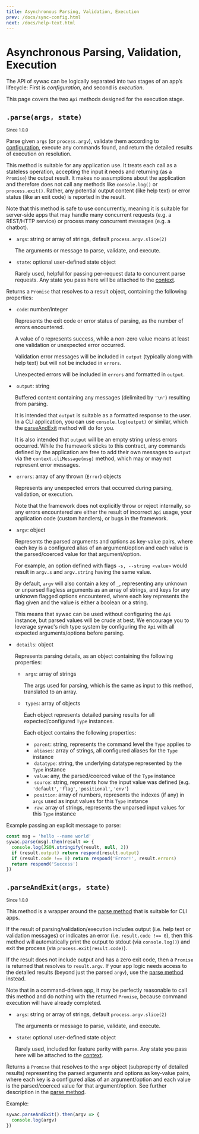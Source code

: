 ```yaml
---
title: Asynchronous Parsing, Validation, Execution
prev: /docs/sync-config.html
next: /docs/help-text.html
---
```

# Asynchronous Parsing, Validation, Execution

The API of sywac can be logically separated into two stages of an app’s lifecycle: First is _configuration_, and second is _execution_.

This page covers the two `Api` methods designed for the execution stage.

<a name="parse"></a>
## `.parse(args, state)`

<sup>Since 1.0.0</sup>

Parse given `args` (or `process.argv`), validate them according to [configuration](/docs/sync-config.html), execute any commands found, and return the detailed results of execution on resolution.

This method is suitable for any application use. It treats each call as a stateless operation, accepting the input it needs and returning (as a `Promise`) the output result. It makes no assumptions about the application and therefore does not call any methods like `console.log()` or `process.exit()`. Rather, any potential output content (like help text) or error status (like an exit code) is reported in the result.

Note that this method is safe to use concurrently, meaning it is suitable for server-side apps that may handle many concurrent requests (e.g. a REST/HTTP service) or process many concurrent messages (e.g. a chatbot).

- &nbsp;`args`: string or array of strings, default `process.argv.slice(2)`

  The arguments or message to parse, validate, and execute.

- &nbsp;`state`: optional user-defined state object

  Rarely used, helpful for passing per-request data to concurrent parse requests. Any state you pass here will be attached to the [context](/docs/context.html).

Returns a `Promise` that resolves to a result object, containing the following properties:

- &nbsp;`code`: number/integer

  Represents the exit code or error status of parsing, as the number of errors encountered.

  A value of `0` represents success, while a non-zero value means at least one validation or unexpected error occurred.

  Validation error messages will be included in `output` (typically along with help text) but will not be included in `errors`.

  Unexpected errors will be included in `errors` and formatted in `output`.

- &nbsp;`output`: string

  Buffered content containing any messages (delimited by `'\n'`) resulting from parsing.

  It is intended that `output` is suitable as a formatted response to the user. In a CLI application, you can use `console.log(output)` or similar, which the [parseAndExit](#parseAndExit) method will do for you.

  It is also intended that `output` will be an empty string unless errors occurred. While the framework sticks to this contract, any commands defined by the application are free to add their own messages to `output` via the `context.cliMessage(msg)` method, which may or may not represent error messages.

- &nbsp;`errors`: array of any thrown (`Error`) objects

  Represents any unexpected errors that occurred during parsing, validation, or execution.

  Note that the framework does not explicitly throw or reject internally, so any errors encountered are either the result of incorrect `Api` usage, your application code (custom handlers), or bugs in the framework.

- &nbsp;`argv`: object

  Represents the parsed arguments and options as key-value pairs, where each key is a configured alias of an argument/option and each value is the parsed/coerced value for that argument/option.

  For example, an option defined with flags `-s, --string <value>` would result in `argv.s` and `argv.string` having the same value.

  By default, `argv` will also contain a key of `_`, representing any unknown or unparsed flagless arguments as an array of strings, and keys for any unknown flagged options encountered, where each key represents the flag given and the value is either a boolean or a string.

  This means that sywac can be used without configuring the `Api` instance, but parsed values will be crude at best. We encourage you to leverage sywac's rich type system by configuring the `Api` with all expected arguments/options before parsing.

- &nbsp;`details`: object

  Represents parsing details, as an object containing the following properties:

  - &nbsp;`args`: array of strings

    The args used for parsing, which is the same as input to this method, translated to an array.

  - &nbsp;`types`: array of objects

    Each object represents detailed parsing results for all expected/configured `Type` instances.

    Each object contains the following properties:

    - &nbsp;`parent`: string, represents the command level the `Type` applies to
    - &nbsp;`aliases`: array of strings, all configured aliases for the `Type` instance
    - &nbsp;`datatype`: string, the underlying datatype represented by the `Type` instance
    - &nbsp;`value`: any, the parsed/coerced value of the `Type` instance
    - &nbsp;`source`: string, represents how the input value was defined (e.g. `'default'`, `'flag'`, `'positional'`, `'env'`)
    - &nbsp;`position`: array of numbers, represents the indexes (if any) in `args` used as input values for this `Type` instance
    - &nbsp;`raw`: array of strings, represents the unparsed input values for this `Type` instance

Example passing an explicit message to parse:

```js
const msg = 'hello --name world'
sywac.parse(msg).then(result => {
  console.log(JSON.stringify(result, null, 2))
  if (result.output) return respond(result.output)
  if (result.code !== 0) return respond('Error!', result.errors)
  return respond('Success')
})
```

<a name="parseAndExit"></a>
## `.parseAndExit(args, state)`

<sup>Since 1.0.0</sup>

This method is a wrapper around the [parse method](#parse) that is suitable for CLI apps.

If the result of parsing/validation/execution includes output (i.e. help text or validation messages) or indicates an error (i.e. `result.code !== 0`), then this method will automatically print the output to stdout (via `console.log()`) and exit the process (via `process.exit(result.code)`).

If the result does not include output and has a zero exit code, then a `Promise` is returned that resolves to `result.argv`. If your app logic needs access to the detailed results (beyond just the parsed `argv`), use the [parse method](#parse) instead.

Note that in a command-driven app, it may be perfectly reasonable to call this method and do nothing with the returned `Promise`, because command execution will have already completed.

- &nbsp;`args`: string or array of strings, default `process.argv.slice(2)`

  The arguments or message to parse, validate, and execute.

- &nbsp;`state`: optional user-defined state object

  Rarely used, included for feature parity with `parse`. Any state you pass here will be attached to the [context](/docs/context.html).

Returns a `Promise` that resolves to the `argv` object (subproperty of detailed results) representing the parsed arguments and options as key-value pairs, where each key is a configured alias of an argument/option and each value is the parsed/coerced value for that argument/option. See further description in the [parse method](#parse).

Example:

```js
sywac.parseAndExit().then(argv => {
  console.log(argv)
})
```
